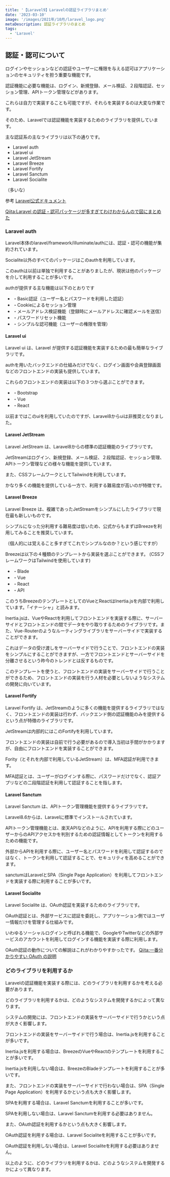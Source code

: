```yaml
---
title: '【Laravel9】Laravelの認証ライブラリまとめ'
date: '2023-03-10'
image: '/images/2021年/10月/laravel_logo.png'
metaDescription: 認証ライブラリのまとめ
tags:
  - 'Laravel'
---
```


## 認証・認可について

ログインやセッションなどの<bold>認証</bold>やユーザーに権限を与える<bold>認可</bold>はアプリケーションのセキュリティを担う重要な機能です。

認証機能に必要な機能は、<bold>ログイン、新規登録、メール検証、２段階認証、セッション管理、APIトークン管理</bold>などがあります。

これらは自力で実装することも可能ですが、<red>それらを実装するのは大変な作業</red>です。

そのため、Laravelでは認証機能を実装するためのライブラリを提供しています。


主な認証系の主なライブラリは以下の通りです。

- Laravel auth
- Laravel ui
- Laravel JetStream
- Laravel Breeze
- Laravel Fortify
- Laravel Sanctum
- Laravel Socialite


（<bold>多いな</bold>）

参考
[Laravel公式ドキュメント](https://readouble.com/laravel/9.x/ja/authentication.html)

[Qiita:Laravel の認証・認可パッケージが多すぎてわけわからんので図にまとめた](https://qiita.com/mpyw/items/c944d4fcbb45c1a3924c)

### Laravel auth

 Laravel本体の<red>laravel/framework/illuminate/auth</red>には、認証・認可の機能が集約されています。

 Socialite以外のすべてのパッケージはこのauthを利用しています。

 このauthは以前は単独で利用することがありましたが、現状は他のパッケージを介して利用することが多いです。

 authが提供する主な機能は以下のとおりです
 
 - ・Basic認証（ユーザー名とパスワードを利用した認証）
 - ・Cookieによるセッション管理
 - ・メールアドレス検証機能（登録時にメールアドレスに確認メールを送信）
 - ・パスワードリセット機能
 - ・シンプルな認可機能（ユーザーの権限を管理）


#### Laravel ui 
Laravel ui は、Laravel が提供する認証機能を実装するための最も簡単なライブラリです。

authを用いたバックエンドの仕組みだけでなく、<red>ログイン画面や会員登録画面などのフロントエンドの実装も提供</red>しています。

これらのフロントエンドの実装は以下の３つから選ぶことができます。

- ・Bootstrap
- ・Vue
- ・React
  
以前まではこのuiを利用していたのですが、<red>Laravel8からuiは非推奨</red>となりました。


#### Laravel JetStream
Laravel JetStream は、Laravel8からの標準の認証機能のライブラリです。

JetStreamはログイン、新規登録、メール検証、２段階認証、セッション管理、APIトークン管理などの様々な機能を提供しています。

また、CSSフレームワークとしてTailwindを利用しています。

<red>かなり多くの機能を提供している一方で、利用する難易度が高い</red>のが特徴です。

#### Laravel Breeze
Laravel Breeze は、複雑であったJetStreamをシンプルにしたライブラリで現在最も新しいものです。

シンプルになった分利用する難易度は低いため、公式からもまずはBreezeを利用してみることを推奨しています。

（個人的には覚えること多すぎてこれでシンプルなのか？という感じですが）

Breezeは以下の４種類のテンプレートから実装を選ぶことができます。
(CSSフレームワークはTailwindを使用しています)

- ・Blade
- ・Vue
- ・React
- ・API

このうちBreezeのテンプレートとしてのVueとReactは<bold>Inertia.js</bold>を内部で利用しています。「イナーシャ」と読みます。

Inertia.jsは、VueやReactを利用してフロントエンドを実装する際に、サーバーサイドとフロントエンドの間でデータをやり取りするためのライブラリです。また、Vue-Routerのようなルーティングライブラリをサーバーサイドで実装することができます。

これはデータの受け渡しをサーバーサイドで行うことで、フロントエンドの実装をシンプルにすることができますが、一方でフロントエンドとサーバーサイドを分離させるという昨今のトレンドとは反するものです。

このテンプレートを使うと、フロントエンドの実装をサーバーサイドで行うことができるため、フロントエンドの実装を行う人材を必要としないようなシステムの開発に向いています。


#### Laravel Fortify
Laravel Fortify は、JetStreamのように多くの機能を提供するライブラリではなく、フロントエンドの実装は行わず、<red>バックエンド側の認証機能のみを提供する</red>という点が特徴のライブラリです。

JetStreamは内部的にはこのFortifyを利用しています。

フロントエンドの実装は自前で行う必要があるので導入当初は手間がかかりますが、自由にフロントエンドを実装することができます。

Fority（とそれを内部で利用しているJetStream）は、MFA認証が利用できます。

<bold>MFA認証</bold>とは、ユーザーがログインする際に、パスワードだけでなく、認証アプリなどの二段階認証を利用して認証することを指します。


#### Laravel Sanctum
Laravel Sanctum は、APIトークン管理機能を提供するライブラリです。

Laravel8.6からは、Laravelに標準でインストールされています。

<bold>APIトークン管理機能</bold>とは、楽天APIなどのように、APIを利用する際にどのユーザーからのAPIアクセスかを判別するための認証情報としてトークンを利用するための機能です。

外部からAPIを利用する際に、ユーザー名とパスワードを利用して認証するのではなく、トークンを利用して認証することで、セキュリティを高めることができます。

sanctumはLaravelとSPA（Single Page Application）を利用してフロントエンドを実装する際に利用することが多いです。


#### Laravel Socialite
Laravel Socialite は、OAuth認証を実装するためのライブラリです。

<bold>OAuth認証</bold>とは、外部サービスに認証を委託し、アプリケーション側ではユーザー情報だけを管理する仕組みです。

いわゆるソーシャルログインと呼ばれる機能で、GoogleやTwitterなどの外部サービスのアカウントを利用してログインする機能を実装する際に利用します。

OAuth認証の動作についての解説はこれがわかりやすかったです。
[Qiita:一番分かりやすい OAuth の説明](https://qiita.com/TakahikoKawasaki/items/e37caf50776e00e733be)


### どのライブラリを利用するか

Laravelの認証機能を実装する際には、<red>どのライブラリを利用するか</red>を考える必要があります。

<red>どのライブラリを利用するか</red>は、<red>どのようなシステムを開発するか</red>によって異なります。

システムの開発には、<red>フロントエンドの実装をサーバーサイドで行うか</red>という点が大きく影響します。

フロントエンドの実装をサーバーサイドで行う場合は、Inertia.jsを利用することが多いです。

Inertia.jsを利用する場合は、BreezeのVueやReactのテンプレートを利用することが多いです。

Inertia.jsを利用しない場合は、BreezeのBladeテンプレートを利用することが多いです。

また、フロントエンドの実装をサーバーサイドで行わない場合は、<red>SPA（Single Page Application）を利用するか</red>という点も大きく影響します。

SPAを利用する場合は、Laravel Sanctumを利用することが多いです。

SPAを利用しない場合は、Laravel Sanctumを利用する必要はありません。

また、<red>OAuth認証を利用するか</red>という点も大きく影響します。

OAuth認証を利用する場合は、Laravel Socialiteを利用することが多いです。

OAuth認証を利用しない場合は、Laravel Socialiteを利用する必要はありません。

以上のように、<red>どのライブラリを利用するか</red>は、<red>どのようなシステムを開発するか</red>によって異なります。


